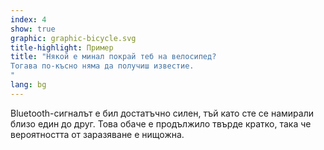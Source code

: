 ```yaml
---
index: 4
show: true
graphic: graphic-bicycle.svg
title-highlight: Пример
title: "Някой е минал покрай теб на велосипед?
Тогава по-късно няма да получиш известие.
"
lang: bg
---
```


Bluetooth-сигналът е бил достатъчно силен, тъй като сте се намирали близо един до друг. Това обаче е продължило твърде кратко, така че вероятността от заразяване е нищожна.
